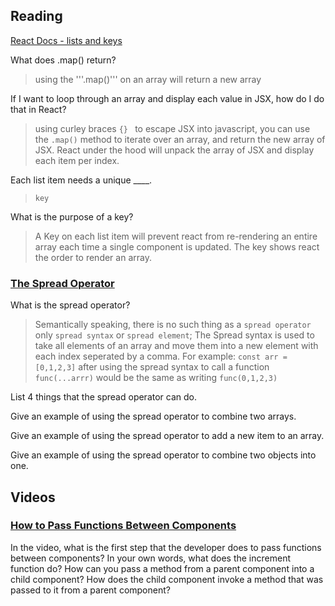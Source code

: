 ## Reading  
[React Docs - lists and keys](https://reactjs.org/docs/lists-and-keys.html)  


What does .map() return?  
  >using the '''.map()''' on an array will return a new array  



If I want to loop through an array and display each value in JSX, how do I do that in React?  
  > using curley braces ```{} ``` to escape JSX into javascript, you can use the ```.map()``` method to iterate over an array, and return the new array of JSX.
  > React under the hood will unpack the array of JSX and display each item per index. 
  
  
Each list item needs a unique ____.  
> ```key```


What is the purpose of a key?
> A Key on each list item will prevent react from re-rendering an entire array each time a single component is updated. The key shows react the order to render an array.


### [The Spread Operator]()  

What is the spread operator?  
>Semantically speaking, there is no such thing as a ```spread operator``` only ```spread syntax``` or ```spread element```; The Spread syntax is used to take all elements of an array and move them into a new element with each index seperated by a comma.
>For example: ```const arr = [0,1,2,3]``` after using the spread syntax to call a function ```func(...arrr)``` would be the same as writing ```func(0,1,2,3)```


List 4 things that the spread operator can do.  



Give an example of using the spread operator to combine two arrays.  



Give an example of using the spread operator to add a new item to an array.  



Give an example of using the spread operator to combine two objects into one.  





## Videos  
### [How to Pass Functions Between Components]()  

In the video, what is the first step that the developer does to pass functions between components?
In your own words, what does the increment function do?
How can you pass a method from a parent component into a child component?
How does the child component invoke a method that was passed to it from a parent component?
